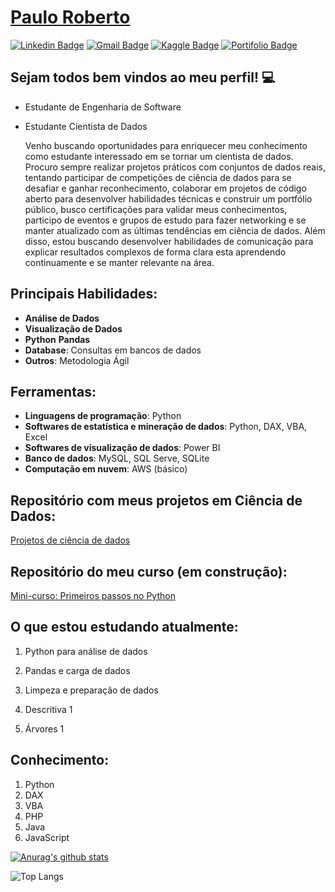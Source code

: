  # <div class="LI-profile-badge"  data-version="v1" data-size="medium" data-locale="pt_BR" data-type="horizontal" data-theme="dark" data-vanity="patotricks15"><a class="LI-simple-link" href='link do curriculo aqui'>Paulo Roberto</a></div>
[![Linkedin Badge](https://img.shields.io/badge/-LinkedIn-blue?style=flat-square&logo=Linkedin&logoColor=white&link=https://www.linkedin.com/in/paulo-roberto/)](https://www.linkedin.com/in/paulo-roberto/) [![Gmail Badge](https://img.shields.io/badge/-Gmail-red?style=flat-square&logo=Gmail&logoColor=white&link=paulodiastst@gmail.com)](paulodiastst@gmail.com) [![Kaggle Badge](https://img.shields.io/badge/-kaggle-blue?style=flat-square&logo=kaggle&logoColor=white&link=https://www.kaggle.com/paulodiastst)](https://www.kaggle.com/paulodiastst) [![Portifolio Badge](https://img.shields.io/badge/-Portfolio-green?style=flat-square&logo=Portfolio&logoColor=white&link=https://paulodiastst.github.io/Landing_Page_Paulo/)](https://paulodiastst.github.io/Landing_Page_Paulo/)

## Sejam todos bem vindos ao meu perfil! 💻

* Estudante de Engenharia de Software
* Estudante Cientista de Dados
  
   <P>Venho buscando oportunidades para enriquecer meu conhecimento como estudante interessado em se tornar um cientista de dados. 
	Procuro sempre realizar projetos práticos com conjuntos de dados reais, tentando participar de competições de ciência de dados para se desafiar e ganhar reconhecimento, colaborar em projetos de código aberto para desenvolver habilidades técnicas e construir um portfólio público, busco certificações para validar meus conhecimentos, participo de eventos e grupos de estudo para fazer networking e se manter atualizado com as últimas tendências em ciência de dados. Além disso, estou buscando desenvolver habilidades de comunicação para explicar resultados complexos de forma clara esta aprendendo continuamente e se manter relevante na área.</P>


## Principais Habilidades:
- **Análise de Dados**
- **Visualização de Dados**
- **Python**
  **Pandas**
- **Database**: Consultas em bancos de dados
- **Outros**: Metodologia Ágil

## Ferramentas:
- **Linguagens de programação**: Python
- **Softwares de estatística e mineração de dados**: Python, DAX, VBA, Excel
- **Softwares de visualização de dados**: Power BI
- **Banco de dados**: MySQL, SQL Serve, SQLite
- **Computação em nuvem**: AWS (básico)

## Repositório com meus projetos em Ciência de Dados:

[Projetos de ciência de dados](#)

## Repositório do meu curso (em construção):

[Mini-curso: Primeiros passos no Python](#)


## O que estou estudando atualmente:

1. Python para análise de dados

2. Pandas e carga de dados
3. Limpeza e preparação de dados
4. Descritiva 1
5. Árvores 1

## Conhecimento:

1. Python
2. DAX
3. VBA
4. PHP
5. Java
6. JavaScript


[![Anurag's github stats](https://github-readme-stats.vercel.app/api?username=Paulodiastst)](https://github.com/anuraghazra/github-readme-stats)

![Top Langs](https://github-readme-stats.vercel.app/api/top-langs/?username=Paulodiastst&size_weight=0.5&count_weight=0.5)
